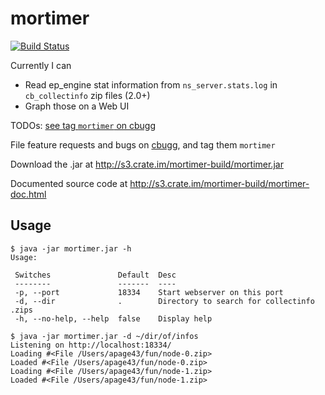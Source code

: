 # mortimer

[![Build Status](https://drone.io/github.com/couchbaselabs/mortimer/status.png)](https://drone.io/github.com/couchbaselabs/mortimer/latest)

Currently I can

 * Read ep\_engine stat information from `ns_server.stats.log` in `cb_collectinfo` zip files (2.0+)
 * Graph those on a Web UI

TODOs: [see tag `mortimer` on cbugg][cbg]

File feature requests and bugs on
[cbugg](http://cbugg.hq.couchbase.com/), and tag them `mortimer`

[cbg]: http://cbugg.hq.couchbase.com/search/tags:mortimer%20AND%20status:(inbox%20OR%20new%20OR%20open%20OR%20inprogress)

Download the .jar at <http://s3.crate.im/mortimer-build/mortimer.jar>

Documented source code at <http://s3.crate.im/mortimer-build/mortimer-doc.html>

## Usage

```
$ java -jar mortimer.jar -h
Usage:

 Switches               Default  Desc
 --------               -------  ----
 -p, --port             18334    Start webserver on this port
 -d, --dir              .        Directory to search for collectinfo .zips
 -h, --no-help, --help  false    Display help

$ java -jar mortimer.jar -d ~/dir/of/infos
Listening on http://localhost:18334/
Loading #<File /Users/apage43/fun/node-0.zip>
Loaded #<File /Users/apage43/fun/node-0.zip>
Loading #<File /Users/apage43/fun/node-1.zip>
Loaded #<File /Users/apage43/fun/node-1.zip>
```
